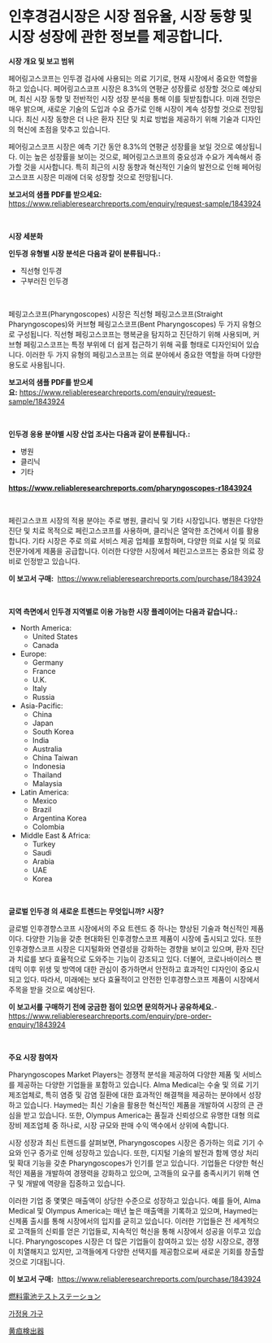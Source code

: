 <p><h1>인후경검시장은 시장 점유율, 시장 동향 및 시장 성장에 관한 정보를 제공합니다.</h1></p><p><strong>시장 개요 및 보고 범위</strong></p>
<p><p>페어링고스코프는 인두경 검사에 사용되는 의료 기기로, 현재 시장에서 중요한 역할을 하고 있습니다. 페어링고스코프 시장은 8.3%의 연평균 성장률로 성장할 것으로 예상되며, 최신 시장 동향 및 전반적인 시장 성장 분석을 통해 이를 뒷받침합니다. 미래 전망은 매우 밝으며, 새로운 기술의 도입과 수요 증가로 인해 시장이 계속 성장할 것으로 전망됩니다. 최신 시장 동향은 더 나은 환자 진단 및 치료 방법을 제공하기 위해 기술과 디자인의 혁신에 초점을 맞추고 있습니다.</p><p>페어링고스코프 시장은 예측 기간 동안 8.3%의 연평균 성장률을 보일 것으로 예상됩니다. 이는 높은 성장률을 보이는 것으로, 페어링고스코프의 중요성과 수요가 계속해서 증가할 것을 시사합니다. 특히 최근의 시장 동향과 혁신적인 기술의 발전으로 인해 페어링고스코프 시장은 미래에 더욱 성장할 것으로 전망됩니다.</p></p>
<p><strong>보고서의 샘플 PDF를 받으세요:</strong> <a href="https://www.reliableresearchreports.com/enquiry/request-sample/1843924">https://www.reliableresearchreports.com/enquiry/request-sample/1843924</a></p>
<p>&nbsp;</p>
<p><strong>시장 세분화</strong></p>
<p><strong>인두경 유형별 시장 분석은 다음과 같이 분류됩니다.:</strong></p>
<p><ul><li>직선형 인두경</li><li>구부러진 인두경</li></ul></p>
<p>&nbsp;</p>
<p><p>페링고스코프(Pharyngoscopes) 시장은 직선형 페링고스코프(Straight Pharyngoscopes)와 커브형 페링고스코프(Bent Pharyngoscopes) 두 가지 유형으로 구성됩니다. 직선형 페링고스코프는 행복균을 탐지하고 진단하기 위해 사용되며, 커브형 페링고스코프는 특정 부위에 더 쉽게 접근하기 위해 곡률 형태로 디자인되어 있습니다. 이러한 두 가지 유형의 페링고스코프는 의료 분야에서 중요한 역할을 하며 다양한 용도로 사용됩니다.</p></p>
<p><strong>보고서의 샘플 PDF를 받으세요:</strong>&nbsp;<a href="https://www.reliableresearchreports.com/enquiry/request-sample/1843924">https://www.reliableresearchreports.com/enquiry/request-sample/1843924</a></p>
<p>&nbsp;</p>
<p><strong> 인두경 응용 분야별 시장 산업 조사는 다음과 같이 분류됩니다.:</strong></p>
<p><ul><li>병원</li><li>클리닉</li><li>기타</li></ul></p>
<p><strong><a href="https://www.reliableresearchreports.com/pharyngoscopes-r1843924">https://www.reliableresearchreports.com/pharyngoscopes-r1843924</a></strong></p>
<p>&nbsp;</p>
<p><p>페린고스코프 시장의 적용 분야는 주로 병원, 클리닉 및 기타 시장입니다. 병원은 다양한 진단 및 치료 목적으로 페린고스코프를 사용하며, 클리닉은 열악한 조건에서 이를 활용합니다. 기타 시장은 주로 의료 서비스 제공 업체를 포함하며, 다양한 의료 시설 및 의료 전문가에게 제품을 공급합니다. 이러한 다양한 시장에서 페린고스코프는 중요한 의료 장비로 인정받고 있습니다.</p></p>
<p><strong>이 보고서 구매:</strong>&nbsp; <a href="https://www.reliableresearchreports.com/purchase/1843924">https://www.reliableresearchreports.com/purchase/1843924</a></p>
<p>&nbsp;</p>
<p><strong>지역 측면에서 인두경 지역별로 이용 가능한 시장 플레이어는 다음과 같습니다.:</strong></p>
<p><ul>
    <li>
        North America:
        <ul>
            <li>United States</li>
            <li>Canada</li>
        </ul>
    </li>
    <li>
        Europe:
        <ul>
            <li>Germany</li>
            <li>France</li>
            <li>U.K.</li>
            <li>Italy</li>
            <li>Russia</li>
        </ul>
    </li>
    <li>
        Asia-Pacific:
        <ul>
            <li>China</li>
            <li>Japan</li>
            <li>South Korea</li>
            <li>India</li>
            <li>Australia</li>
            <li>China Taiwan</li>
            <li>Indonesia</li>
            <li>Thailand</li>
            <li>Malaysia</li>
        </ul>
    </li>
    <li>
        Latin America:
        <ul>
            <li>Mexico</li>
            <li>Brazil</li>
            <li>Argentina Korea</li>
            <li>Colombia</li>
        </ul>
    </li>
    <li>
        Middle East & Africa:
        <ul>
            <li>Turkey</li>
            <li>Saudi</li>
            <li>Arabia</li>
            <li>UAE</li>
            <li>Korea</li>
        </ul>
    </li>
    </ul></p>
<p>&nbsp;</p>
<p><strong>글로벌 인두경 의 새로운 트렌드는 무엇입니까? 시장?</strong></p>
<p><p>글로벌 인후경향스코프 시장에서의 주요 트렌드 중 하나는 향상된 기술과 혁신적인 제품이다. 다양한 기능을 갖춘 현대화된 인후경향스코프 제품이 시장에 출시되고 있다. 또한 인후경향스코프 시장은 디지털화와 연결성을 강화하는 경향을 보이고 있으며, 환자 진단과 치료를 보다 효율적으로 도와주는 기능이 강조되고 있다. 더불어, 코로나바이러스 팬데믹 이후 위생 및 방역에 대한 관심이 증가하면서 안전하고 효과적인 디자인이 중요시되고 있다. 따라서, 미래에는 보다 효율적이고 안전한 인후경향스코프 제품이 시장에서 주목을 받을 것으로 예상된다.</p></p>
<p><strong>이 보고서를 구매하기 전에 궁금한 점이 있으면 문의하거나 공유하세요.</strong>- <a href="https://www.reliableresearchreports.com/enquiry/pre-order-enquiry/1843924">https://www.reliableresearchreports.com/enquiry/pre-order-enquiry/1843924</a></p>
<p>&nbsp;</p>
<p><strong>주요 시장 참여자</strong></p>
<p><p>Pharyngoscopes Market Players는 경쟁적 분석을 제공하여 다양한 제품 및 서비스를 제공하는 다양한 기업들을 포함하고 있습니다. Alma Medical는 수술 및 의료 기기 제조업체로, 특히 염증 및 감염 질환에 대한 효과적인 해결책을 제공하는 분야에서 성장하고 있습니다. Haymed는 최신 기술을 활용한 혁신적인 제품을 개발하여 시장의 큰 관심을 받고 있습니다. 또한, Olympus America는 품질과 신뢰성으로 유명한 대형 의료 장비 제조업체 중 하나로, 시장 규모와 판매 수익 액수에서 상위에 속합니다.</p><p>시장 성장과 최신 트렌드를 살펴보면, Pharyngoscopes 시장은 증가하는 의료 기기 수요와 인구 증가로 인해 성장하고 있습니다. 또한, 디지털 기술의 발전과 함께 영상 처리 및 확대 기능을 갖춘 Pharyngoscopes가 인기를 얻고 있습니다. 기업들은 다양한 혁신적인 제품을 개발하여 경쟁력을 강화하고 있으며, 고객들의 요구를 충족시키기 위해 연구 및 개발에 역량을 집중하고 있습니다.</p><p>이러한 기업 중 몇몇은 매출액이 상당한 수준으로 성장하고 있습니다. 예를 들어, Alma Medical 및 Olympus America는 매년 높은 매출액을 기록하고 있으며, Haymed는 신제품 출시를 통해 시장에서의 입지를 굳히고 있습니다. 이러한 기업들은 전 세계적으로 고객들의 신뢰를 얻은 기업들로, 지속적인 혁신을 통해 시장에서 성공을 이루고 있습니다. Pharyngoscopes 시장은 더 많은 기업들이 참여하고 있는 성장 시장으로, 경쟁이 치열해지고 있지만, 고객들에게 다양한 선택지를 제공함으로써 새로운 기회를 창출할 것으로 기대됩니다.</p></p>
<p><strong>이 보고서 구매:</strong>&nbsp;&nbsp;<a href="https://www.reliableresearchreports.com/purchase/1843924">https://www.reliableresearchreports.com/purchase/1843924</a></p>
<p><p><a href="https://medium.com/@keithpiper1905/%E7%87%83%E6%96%99%E9%9B%BB%E6%B1%A0%E8%A9%A6%E9%A8%93%E3%82%B9%E3%83%86%E3%83%BC%E3%82%B7%E3%83%A7%E3%83%B3%E5%B8%82%E5%A0%B4%E3%81%AE%E3%83%A1%E3%83%88%E3%83%AA%E3%83%83%E3%82%AF%E3%82%B9%E3%82%92%E8%A7%A3%E8%AA%AD%E3%81%99%E3%82%8B-%E5%B8%82%E5%A0%B4%E3%82%B7%E3%82%A7%E3%82%A2-%E3%83%88%E3%83%AC%E3%83%B3%E3%83%89-%E3%81%8A%E3%82%88%E3%81%B3%E6%88%90%E9%95%B7%E3%83%91%E3%82%BF%E3%83%BC%E3%83%B3-7c9748e5487d">燃料電池テストステーション</a></p><p><a href="https://medium.com/@sweetums856856/2024-2031%EB%85%84-%EA%B8%B0%EA%B0%84%EC%9D%84-%EB%8C%80%EC%83%81%EC%9C%BC%EB%A1%9C-%ED%95%98%EB%8A%94-%EA%B0%80%EA%B5%AC-%EC%8B%9C%EC%9E%A5-%EB%8F%99%ED%96%A5-%EB%B0%8F-%EC%8B%9C%EC%9E%A5-%EB%B6%84%EC%84%9D%EC%9D%84-%EC%98%88%EC%B8%A1%ED%95%A9%EB%8B%88%EB%8B%A4-cd7c0eec4f87">가정용 가구</a></p><p><a href="https://medium.com/@zulu.dawn/%E9%BB%84%E7%96%B8%E6%A4%9C%E5%87%BA%E5%99%A8%E5%B8%82%E5%A0%B4%E5%88%86%E6%9E%90-%E3%81%9D%E3%81%AEcagr-%E5%B8%82%E5%A0%B4%E3%82%BB%E3%82%B0%E3%83%A1%E3%83%B3%E3%83%86%E3%83%BC%E3%82%B7%E3%83%A7%E3%83%B3%E3%81%8A%E3%82%88%E3%81%B3%E3%82%B0%E3%83%AD%E3%83%BC%E3%83%90%E3%83%AB%E7%94%A3%E6%A5%AD%E6%A6%82%E8%A6%81-663f5f2c48a1">黄疸検出器</a></p></p>